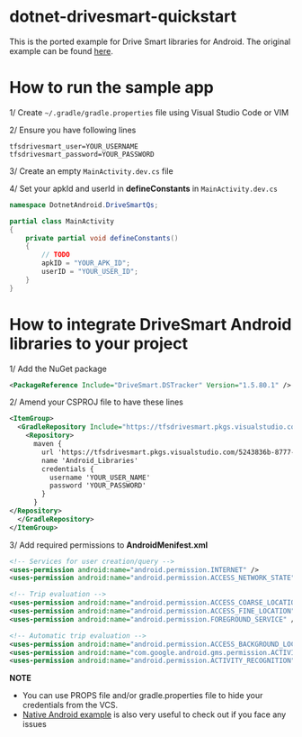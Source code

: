 # dotnet-drivesmart-quickstart

This is the ported example for Drive Smart libraries for Android. The original example can be found [here](https://github.com/DriveSmart-MobileTeam/dstracker_integration_sample).

# How to run the sample app

1/ Create `~/.gradle/gradle.properties` file using Visual Studio Code or VIM

2/ Ensure you have following lines
```
tfsdrivesmart_user=YOUR_USERNAME
tfsdrivesmart_password=YOUR_PASSWORD
```

3/ Create an empty `MainActivity.dev.cs` file

4/ Set your apkId and userId in **defineConstants** in `MainActivity.dev.cs`

```c#
namespace DotnetAndroid.DriveSmartQs;

partial class MainActivity
{ 
    private partial void defineConstants()
    {
        // TODO
        apkID = "YOUR_APK_ID";
        userID = "YOUR_USER_ID";
    }
}
```


# How to integrate DriveSmart Android libraries to your project

1/ Add the NuGet package

```xml
<PackageReference Include="DriveSmart.DSTracker" Version="1.5.80.1" />
```

2/ Amend your CSPROJ file to have these lines
```xml
<ItemGroup>
  <GradleRepository Include="https://tfsdrivesmart.pkgs.visualstudio.com/5243836b-8777-4cb6-aded-44ab518bc748/_packaging/Android_Libraries/maven/v1">
    <Repository>
      maven {
        url 'https://tfsdrivesmart.pkgs.visualstudio.com/5243836b-8777-4cb6-aded-44ab518bc748/_packaging/Android_Libraries/maven/v1'
        name 'Android_Libraries'
        credentials {
          username 'YOUR_USER_NAME'
          password 'YOUR_PASSWORD'
        }
      }
</Repository>
  </GradleRepository>
</ItemGroup>
```

3/ Add required permissions to **AndroidMenifest.xml**

```xml
<!-- Services for user creation/query -->
<uses-permission android:name="android.permission.INTERNET" />
<uses-permission android:name="android.permission.ACCESS_NETWORK_STATE" />

<!-- Trip evaluation -->
<uses-permission android:name="android.permission.ACCESS_COARSE_LOCATION" />
<uses-permission android:name="android.permission.ACCESS_FINE_LOCATION" />
<uses-permission android:name="android.permission.FOREGROUND_SERVICE" />

<!-- Automatic trip evaluation -->
<uses-permission android:name="android.permission.ACCESS_BACKGROUND_LOCATION" />
<uses-permission android:name="com.google.android.gms.permission.ACTIVITY_RECOGNITION" />
<uses-permission android:name="android.permission.ACTIVITY_RECOGNITION" />
```

**NOTE** 
- You can use PROPS file and/or gradle.properties file to hide your credentials from the VCS.
- [Native Android example](https://github.com/DriveSmart-MobileTeam/dstracker_integration_sample) is also very useful to check out if you face any issues